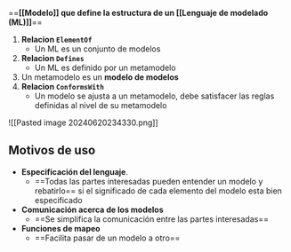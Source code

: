 ==**[[Modelo]] que define la estructura de un [[Lenguaje de modelado (ML)]]**==

1. **Relacion `ElementOf`**
	- Un ML es un conjunto de modelos
2. **Relacion `Defines`**
	- Un ML es definido por un metamodelo
3. Un metamodelo es un **modelo de modelos**
4. **Relacion `ConformsWith`**
	- Un modelo se ajusta a un metamodelo, debe satisfacer las reglas definidas al nivel de su metamodelo

![[Pasted image 20240620234330.png]]

## Motivos de uso
- **Especificación del lenguaje**. 
	- ==Todas las partes interesadas pueden entender un modelo y rebatirlo== si el significado de cada elemento del modelo esta bien especificado
- **Comunicación acerca de los modelos**
	- ==Se simplifica la comunicación entre las partes interesadas==
- **Funciones de mapeo**
	- ==Facilita pasar de un modelo a otro==